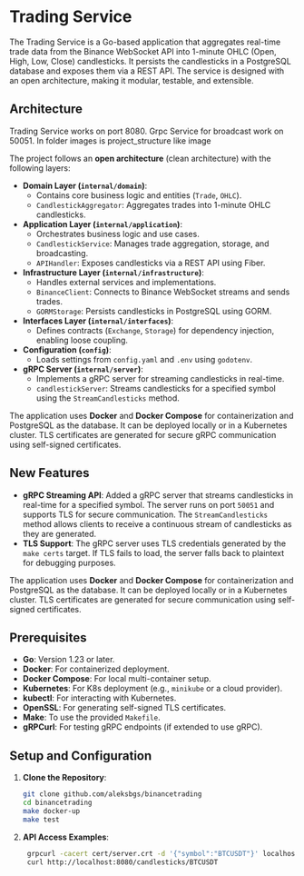# Trading Service

The Trading Service is a Go-based application that aggregates real-time trade data from the Binance WebSocket API into 1-minute OHLC (Open, High, Low, Close) candlesticks. It persists the candlesticks in a PostgreSQL database and exposes them via a REST API. The service is designed with an open architecture, making it modular, testable, and extensible.

## Architecture 

Trading Service works on port 8080.
Grpc Service for broadcast work on 50051.
In folder images is project_structure like image

The project follows an **open architecture** (clean architecture) with the following layers:

- **Domain Layer (`internal/domain`)**:
    - Contains core business logic and entities (`Trade`, `OHLC`).
    - `CandlestickAggregator`: Aggregates trades into 1-minute OHLC candlesticks.
- **Application Layer (`internal/application`)**:
    - Orchestrates business logic and use cases.
    - `CandlestickService`: Manages trade aggregation, storage, and broadcasting.
    - `APIHandler`: Exposes candlesticks via a REST API using Fiber.
- **Infrastructure Layer (`internal/infrastructure`)**:
    - Handles external services and implementations.
    - `BinanceClient`: Connects to Binance WebSocket streams and sends trades.
    - `GORMStorage`: Persists candlesticks in PostgreSQL using GORM.
- **Interfaces Layer (`internal/interfaces`)**:
    - Defines contracts (`Exchange`, `Storage`) for dependency injection, enabling loose coupling.
- **Configuration (`config`)**:
    - Loads settings from `config.yaml` and `.env` using `godotenv`.
- **gRPC Server (`internal/server`)**:
    - Implements a gRPC server for streaming candlesticks in real-time.
    - `candlestickServer`: Streams candlesticks for a specified symbol using the `StreamCandlesticks` method.

The application uses **Docker** and **Docker Compose** for containerization and PostgreSQL as the database. It can be deployed locally or in a Kubernetes cluster. TLS certificates are generated for secure gRPC communication using self-signed certificates.

## New Features

- **gRPC Streaming API**: Added a gRPC server that streams candlesticks in real-time for a specified symbol. The server runs on port `50051` and supports TLS for secure communication. The `StreamCandlesticks` method allows clients to receive a continuous stream of candlesticks as they are generated.
- **TLS Support**: The gRPC server uses TLS credentials generated by the `make certs` target. If TLS fails to load, the server falls back to plaintext for debugging purposes.

The application uses **Docker** and **Docker Compose** for containerization and PostgreSQL as the database. It can be deployed locally or in a Kubernetes cluster. TLS certificates are generated for secure communication using self-signed certificates.

## Prerequisites

- **Go**: Version 1.23 or later.
- **Docker**: For containerized deployment.
- **Docker Compose**: For local multi-container setup.
- **Kubernetes**: For K8s deployment (e.g., `minikube` or a cloud provider).
- **kubectl**: For interacting with Kubernetes.
- **OpenSSL**: For generating self-signed TLS certificates.
- **Make**: To use the provided `Makefile`.
- **gRPCurl**: For testing gRPC endpoints (if extended to use gRPC).

## Setup and Configuration

1. **Clone the Repository**:
   ```bash
   git clone github.com/aleksbgs/binancetrading
   cd binancetrading
   make docker-up
   make test

2. **API Access Examples**:
   ```bash
    grpcurl -cacert cert/server.crt -d '{"symbol":"BTCUSDT"}' localhost:50051 candlestick.CandlestickService/StreamCandlesticks
    curl http://localhost:8080/candlesticks/BTCUSDT
   
 



